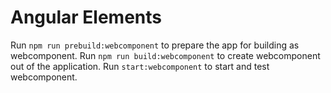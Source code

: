 # Angular Elements
Run `npm run prebuild:webcomponent` to prepare the app for building as webcomponent.
Run `npm run build:webcomponent` to create webcomponent out of the application.
Run `start:webcomponent` to start and test webcomponent.
